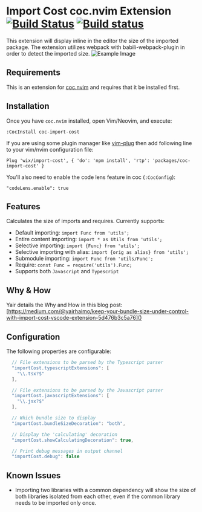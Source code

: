 # Import Cost coc.nvim Extension [![Build Status](https://travis-ci.org/wix/import-cost.svg?branch=master)](https://travis-ci.org/wix/import-cost) [![Build status](https://ci.appveyor.com/api/projects/status/ko48qav9qqb8fv8u?svg=true)](https://ci.appveyor.com/project/shahata/import-cost)

This extension will display inline in the editor the size of the imported package.
The extension utilizes webpack with babili-webpack-plugin in order to detect the imported size.
![Example Image](images/coc-import-cost.gif)

## Requirements

This is an extension for [coc.nvim](https://github.com/neoclide/coc.nvim) and requires that it be installed first.

## Installation

Once you have `coc.nvim` installed, open Vim/Neovim, and execute:

```
:CocInstall coc-import-cost
```

If you are using some plugin manager like [vim-plug][vim-plug] then add
following line to your vim/nvim configuration file:

```
Plug 'wix/import-cost', { 'do': 'npm install', 'rtp': 'packages/coc-import-cost' }
```

You'll also need to enable the code lens feature in coc (`:CocConfig`):
```
"codeLens.enable": true
```

## Features

Calculates the size of imports and requires.
Currently supports:

* Default importing: `import Func from 'utils';`
* Entire content importing: `import * as Utils from 'utils';`
* Selective importing: `import {Func} from 'utils';`
* Selective importing with alias: `import {orig as alias} from 'utils';`
* Submodule importing: `import Func from 'utils/Func';`
* Require: `const Func = require('utils').Func;`
* Supports both `Javascript` and `Typescript`

## Why & How

Yair details the Why and How in this blog post:
[https://medium.com/@yairhaimo/keep-your-bundle-size-under-control-with-import-cost-vscode-extension-5d476b3c5a76]()

## Configuration

The following properties are configurable:

```javascript
  // File extensions to be parsed by the Typescript parser
  "importCost.typescriptExtensions": [
    "\\.tsx?$"
  ],

  // File extensions to be parsed by the Javascript parser
  "importCost.javascriptExtensions": [
    "\\.jsx?$"
  ],

  // Which bundle size to display
  "importCost.bundleSizeDecoration": "both",

  // Display the 'calculating' decoration
  "importCost.showCalculatingDecoration": true,

  // Print debug messages in output channel
  "importCost.debug": false
```

## Known Issues

* Importing two libraries with a common dependency will show the size of both libraries isolated from each other, even if the common library needs to be imported only once.

[vim-plug]: https://github.com/junegunn/vim-plug
